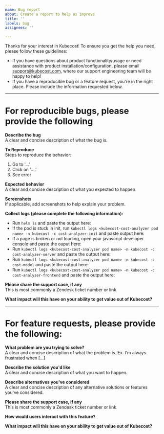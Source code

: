 ```yaml
---
name: Bug report
about: Create a report to help us improve
title: ''
labels: bug
assignees: ''

---
```


Thanks for your interest in Kubecost!  To ensure you get the help you need, please follow these guidelines:

- If you have questions about product functionality/usage or need assistance with product installation/configuration, please email support@kubecost.com, where our support engineering team will be happy to help!
- If you have a reproducible bug or a feature request, you're in the right place.  Please include the information requested below.


---
# For reproducible bugs, please provide the following

**Describe the bug**  
A clear and concise description of what the bug is.

**To Reproduce**  
Steps to reproduce the behavior:
1. Go to '...'
2. Click on '....'
3. See error

**Expected behavior**  
A clear and concise description of what you expected to happen.

**Screenshots**  
If applicable, add screenshots to help explain your problem.

**Collect logs (please complete the following information):**
- Run `helm ls` and paste the output here:
- If the pod is stuck in init, run `kubectl logs <kubecost-cost-analyzer pod name> -n kubecost -c cost-analyzer-init` and paste output here:
- If a page is broken or not loading, open your javascript developer console and paste the ouput here:
- Run `kubectl logs <kubecost-cost-analyzer pod name> -n kubecost -c cost-analyzer-server` and paste the output here:
- Run `kubectl logs <kubecost-cost-analyzer pod name> -n kubecost -c cost-model` and paste the output here:
- Run `kubectl logs <kubecost-cost-analyzer pod name> -n kubecost -c cost-analyzer-frontend` and paste the output here:

**Please share the support case, if any**  
This is most commonly a Zendesk ticket number or link.

**What impact will this have on your ability to get value out of Kubecost?**

---
# For feature requests, please provide the following:

**What problem are you trying to solve?**  
A clear and concise description of what the problem is. Ex. I'm always frustrated when [...]

**Describe the solution you'd like**  
A clear and concise description of what you want to happen.

**Describe alternatives you've considered**  
A clear and concise description of any alternative solutions or features you've considered.

**Please share the support case, if any**  
This is most commonly a Zendesk ticket number or link.

**How would users interact with this feature?**

**What impact will this have on your ability to get value out of Kubecost?**

